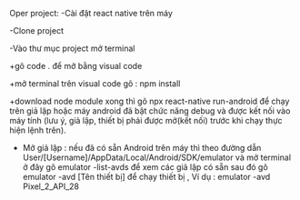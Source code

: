 Oper project:
  -Cài đặt react native trên máy
  
  -Clone project
  
  -Vào thư mục project mở terminal
  
  +gõ code . để mở bằng visual code
  
  +mở terminal trên visual code gõ : npm install

  +download node module xong thì gõ npx react-native run-android để chạy trên giả lập hoặc máy android đã bật chức năng debug và được kết nối vào máy tính
(lưu ý, giả lập, thiết bị phải được mở(kết nối) trước khi chạy thực hiện lệnh trên).

- Mở giả lập : nếu đã có sẵn Android trên máy thì theo đường dẫn User/[Username]/AppData/Local/Android/SDK/emulator và mở terminal ở đây
  gõ emulator -list-avds để xem các giả lập có sẵn
  sau đó gõ emulator -avd [Tên thiết bị] để chạy thiết bị , Ví dụ : emulator -avd Pixel_2_API_28
 
